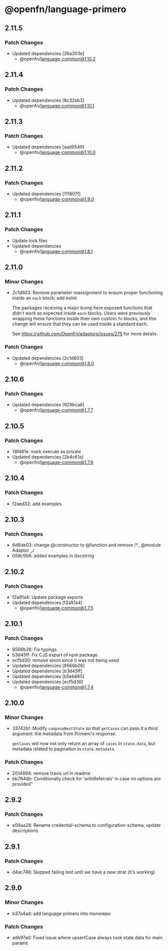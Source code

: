 # @openfn/language-primero

## 2.11.5

### Patch Changes

- Updated dependencies [26a303e]
  - @openfn/language-common@1.10.2

## 2.11.4

### Patch Changes

- Updated dependencies [8c32eb3]
  - @openfn/language-common@1.10.1

## 2.11.3

### Patch Changes

- Updated dependencies [aad9549]
  - @openfn/language-common@1.10.0

## 2.11.2

### Patch Changes

- Updated dependencies [111807f]
  - @openfn/language-common@1.9.0

## 2.11.1

### Patch Changes

- Update lock files
- Updated dependencies
  - @openfn/language-common@1.8.1

## 2.11.0

### Minor Changes

- 2c1d603: Remove parameter reassignment to ensure proper functioning inside an
  `each` block; add eslint

  The packages receiving a major bump here exposed functions that didn't work as
  expected inside `each` blocks. Users were previously wrapping these functions
  inside their own custom `fn` blocks, and this change will ensure that they can
  be used inside a standard each.

  See https://github.com/OpenFn/adaptors/issues/275 for more details.

### Patch Changes

- Updated dependencies [2c1d603]
  - @openfn/language-common@1.8.0

## 2.10.6

### Patch Changes

- Updated dependencies [929bca6]
  - @openfn/language-common@1.7.7

## 2.10.5

### Patch Changes

- 14f481e: mark execute as private
- Updated dependencies [2b4c61a]
  - @openfn/language-common@1.7.6

## 2.10.4

### Patch Changes

- f2aed32: add examples

## 2.10.3

### Patch Changes

- 6d8de03: change @constructor to @function and remove /\*_ @module Adaptor _/
- 059c956: added examples in docstring

## 2.10.2

### Patch Changes

- f2a91a4: Update package exports
- Updated dependencies [f2a91a4]
  - @openfn/language-common@1.7.5

## 2.10.1

### Patch Changes

- 8566b26: Fix typings
- b3d45ff: Fix CJS export of npm package.
- ecf5d30: remove sinon since it was not being used
- Updated dependencies [8566b26]
- Updated dependencies [b3d45ff]
- Updated dependencies [b5eb665]
- Updated dependencies [ecf5d30]
  - @openfn/language-common@1.7.4

## 2.10.0

### Minor Changes

- 33742bf: Modify `composeNextState` so that `getCases` can pass it a third
  argument: the metadata from Primero's response.

  `getCases` will now not only return an array of `cases` in `state.data`, but
  metadata related to pagination in `state.metadata`.

### Patch Changes

- 2014694: remove travis url in readme
- bb764db: Conditionally check for 'withReferrals' in case no options are
  provided"

## 2.9.2

### Patch Changes

- e04aa28: Rename credential-schema to configuration-schema, update descriptions

## 2.9.1

### Patch Changes

- d4ac748: Skipped failing test until we have a new strat (it's working)

## 2.9.0

### Minor Changes

- b37a4ad: add language primero into monorepo

### Patch Changes

- adb97a0: Fixed issue where upsertCase always took state.data for main params
